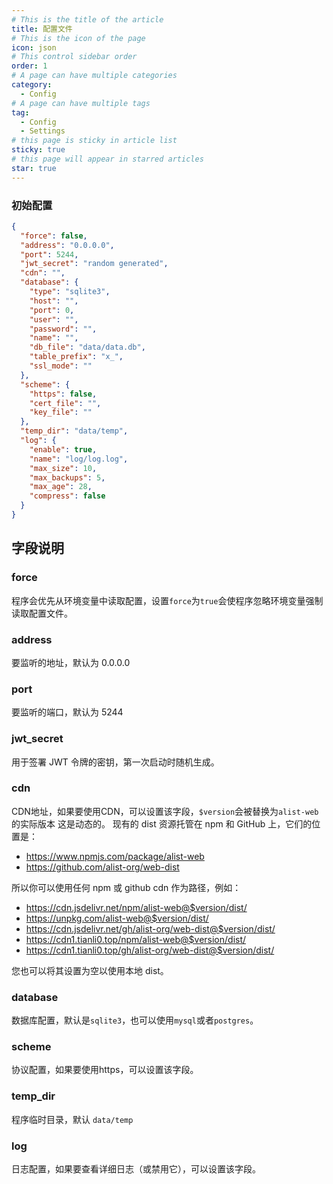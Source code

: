 ```yaml
---
# This is the title of the article
title: 配置文件
# This is the icon of the page
icon: json
# This control sidebar order
order: 1
# A page can have multiple categories
category:
  - Config
# A page can have multiple tags
tag:
  - Config
  - Settings
# this page is sticky in article list
sticky: true
# this page will appear in starred articles
star: true
---
```


### 初始配置

```json
{
  "force": false,
  "address": "0.0.0.0",
  "port": 5244,
  "jwt_secret": "random generated",
  "cdn": "",
  "database": {
    "type": "sqlite3",
    "host": "",
    "port": 0,
    "user": "",
    "password": "",
    "name": "",
    "db_file": "data/data.db",
    "table_prefix": "x_",
    "ssl_mode": ""
  },
  "scheme": {
    "https": false,
    "cert_file": "",
    "key_file": ""
  },
  "temp_dir": "data/temp",
  "log": {
    "enable": true,
    "name": "log/log.log",
    "max_size": 10,
    "max_backups": 5,
    "max_age": 28,
    "compress": false
  }
}
```

## 字段说明

### force

程序会优先从环境变量中读取配置，设置`force`为`true`会使程序忽略环境变量强制读取配置文件。

### address

要监听的地址，默认为 0.0.0.0

### port

要监听的端口，默认为 5244

### jwt_secret

用于签署 JWT 令牌的密钥，第一次启动时随机生成。

### cdn

CDN地址，如果要使用CDN，可以设置该字段，`$version`会被替换为`alist-web`的实际版本
这是动态的。 现有的 dist 资源托管在 npm 和 GitHub 上，它们的位置是：

- https://www.npmjs.com/package/alist-web
- https://github.com/alist-org/web-dist

所以你可以使用任何 npm 或 github cdn 作为路径，例如：

- https://cdn.jsdelivr.net/npm/alist-web@$version/dist/
- https://unpkg.com/alist-web@$version/dist/
- https://cdn.jsdelivr.net/gh/alist-org/web-dist@$version/dist/
- https://cdn1.tianli0.top/npm/alist-web@$version/dist/
- https://cdn1.tianli0.top/gh/alist-org/web-dist@$version/dist/

您也可以将其设置为空以使用本地 dist。

### database

数据库配置，默认是`sqlite3`，也可以使用`mysql`或者`postgres`。

### scheme

协议配置，如果要使用https，可以设置该字段。

### temp_dir

程序临时目录，默认 `data/temp`

### log

日志配置，如果要查看详细日志（或禁用它），可以设置该字段。